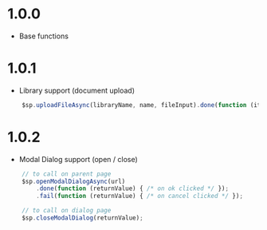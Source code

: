 # 1.0.0 #
- Base functions

# 1.0.1 #
- Library support (document upload)
```javascript
    $sp.uploadFileAsync(libraryName, name, fileInput).done(function (item) {});
```

# 1.0.2 #
- Modal Dialog support (open / close)
```javascript
    // to call on parent page
    $sp.openModalDialogAsync(url)
        .done(function (returnValue) { /* on ok clicked */ });
        .fail(function (returnValue) { /* on cancel clicked */ });

    // to call on dialog page
    $sp.closeModalDialog(returnValue);
```